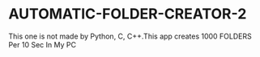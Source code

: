 # AUTOMATIC-FOLDER-CREATOR-2
This one is not made by Python, C, C++.This app creates 1000 FOLDERS Per 10 Sec In My PC
